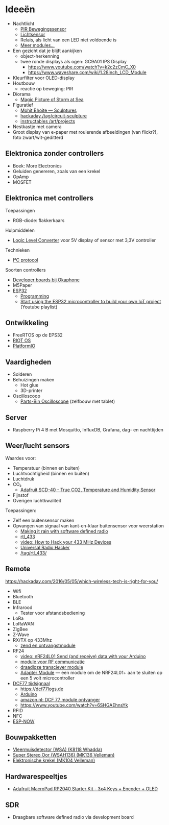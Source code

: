 # Ideeën

 * Nachtlicht
     * [PIR Bewegingssensor](https://www.okaphone.com/artikel.asp?id=484591)
     * [Lichtsensor](https://www.okaphone.com/artikel.asp?id=473036)
     * Relais, als licht van een LED niet voldoende is
     * [Meer modules...](https://www.okaphone.com/groep.asp?id=1179)
 * Een gezicht dat je blijft aankijken
     * object-herkenning
     * twee ronde displays als ogen: GC9A01 IPS Display
         * https://www.youtube.com/watch?v=k2c2zCmC_X0
         * https://www.waveshare.com/wiki/1.28inch_LCD_Module
 * Kleurfilter voor OLED-display
 * Houtbouw
     * reactie op beweging: PIR
 * Diorama
     * [Magic Picture of Storm at Sea](https://www.hackster.io/lincolnstein/magic-picture-of-storm-at-sea-ce0d47)
 * Figuratief
     * [Mohit Bhoite — Sculptures](https://www.bhoite.com/sculptures/)
     * [hackaday /tag/circuit-sculpture](https://hackaday.com/tag/circuit-sculpture/)
     * [instructables /art/projects](https://www.instructables.com/circuits/art/projects/)
 * Nestkastje met camera
 * Groot display van e-paper met roulerende afbeeldingen (van flickr?), foto zwart/wit-geditterd

## Elektronica zonder controllers

 * Boek: More Electronics
 * Geluiden genereren, zoals van een krekel
 * OpAmp
 * MOSFET

## Elektronica met controllers

Toepassingen

 * RGB-diode: flakkerkaars

Hulpmiddelen

 * [Logic Level Converter](https://www.okaphone.com/artikelen.asp?groep=1467) voor 5V display of sensor met 3,3V controller

Technieken

 * [I²C protocol](https://en.wikipedia.org/wiki/I%C2%B2C)

Soorten controllers

 * [Developer boards bij Okaphone](http://www.okaphone.com/groep.asp?id=726)
 * M5Paper
 * [ESP32](https://en.wikipedia.org/wiki/ESP32)
     * [Programming](https://en.wikipedia.org/wiki/ESP32#Programming)
     * [Start using the ESP32 microcontroller to build your own IoT project](https://www.youtube.com/playlist?list=PLzvRQMJ9HDiQ3OIuBWCEW6yE0S0LUWhGU) (Youtube playlist)

## Ontwikkeling

 * FreeRTOS op de EPS32
 * [RIOT OS](https://www.riot-os.org/)
 * [PlatformIO](https://docs.platformio.org/en/latest/integration/ide/vscode.html)

## Vaardigheden

 * Solderen
 * Behuizingen maken
     * Hot glue
     * 3D-printer
 * Oscilloscoop
     * [Parts-Bin Oscilloscope](https://www.hackster.io/ignoramus-pettigrew-the-third/parts-bin-oscilloscope-c8a413) (zelfbouw met tablet)

## Server

 * Raspberry Pi 4 B met Mosquitto, InfluxDB, Grafana, dag- en nachttijden

## Weer/lucht sensors

Waardes voor:

 * Temperatuur (binnen en buiten)
 * Luchtvochtigheid (binnen en buiten)
 * Luchtdruk
 * CO₂
     * [Adafruit SCD-40 - True CO2, Temperature and Humidity Sensor](https://www.adafruit.com/product/5187)
 * Fijnstof
 * Overigen luchtkwaliteit

Toepassingen:

 * Zelf een buitensensor maken
 * Opvangen van signaal van kant-en-klaar buitensensor voor weerstation
     * [Making it rain with software defined radio](https://spuriousemissions.com/making-it-rain-with-software-defined-radio/)
     * [rtl_433](https://github.com/merbanan/rtl_433)
     * [video: How to Hack your 433 MHz Devices](https://www.youtube.com/watch?v=L0fSEbGEY-Q)
     * [Universal Radio Hacker](https://github.com/jopohl/urh)
     * [/tag/rtl_433/](https://www.rtl-sdr.com/tag/rtl_433/)

## Remote

https://hackaday.com/2016/05/05/which-wireless-tech-is-right-for-you/

 * Wifi
 * Bluetooth
 * BLE
 * Infrarood
     * Tester voor afstandsbediening
 * LoRa
 * LoRaWAN
 * ZigBee
 * Z-Wave
 * RX/TX op 433Mhz
     * [zend en ontvangstmodule](https://www.okaphone.com/artikel.asp?id=488915)
 * RF24
     * [video: nRF24L01 Send (and receive) data with your Arduino](https://www.youtube.com/watch?v=JSHJ-RLbNJk)
     * [module voor RF communicatie](https://www.okaphone.com/artikel.asp?id=483444)
     * [draadloze transciever module](https://www.okaphone.com/artikel.asp?id=487118)
     * [Adapter Module](https://www.okaphone.com/artikel.asp?id=491642) — een module om de NRF24L01+ aan te sluiten op een 5 volt microcontroller
 * [DCF77 tijdsignaal](https://nl.wikipedia.org/wiki/DCF77)
     * https://dcf77logs.de
     * [Arduino](https://www.arduino.cc/reference/en/libraries/dcf77/)
     * [amazon.nl: DCF 77 module ontvanger](https://www.amazon.nl/dp/B014I7VUS6/)
     * https://www.youtube.com/watch?v=6SHGAEhnsYk
 * RFID
 * NFC
 * [ESP-NOW](https://docs.espressif.com/projects/esp-idf/en/latest/esp32/api-reference/network/esp_now.html)


## Bouwpakketten

 * [Vleermuisdetector (WSA) (K8118 Whadda)](http://www.okaphone.com/artikel.asp?id=484198)
 * [Super Stereo Oor (WSAH136) (MK136 Velleman)](http://www.okaphone.com/artikel.asp?id=252)
 * [Elektronische krekel (MK104 Velleman)](http://www.okaphone.com/artikel.asp?id=224)

## Hardwarespeeltjes

 * [Adafruit MacroPad RP2040 Starter Kit - 3x4 Keys + Encoder + OLED](https://www.adafruit.com/product/5128)

## SDR

 * Draagbare software defined radio via development board

